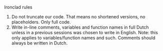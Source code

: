 Ironclad rules
1. Do not truncate our code. That means no shortened versions, no placeholders. Only full code.
2. Write in-line comments, variables and function names in full Dutch unless in a previous sessions was chosen to write in English.
   Note: this only applies to variables/function names and such. Comments should always be written in Dutch.
